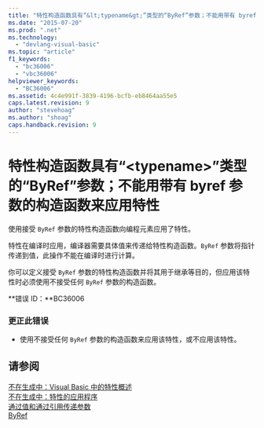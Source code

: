 ```yaml
---
title: "特性构造函数具有“&lt;typename&gt;”类型的“ByRef”参数；不能用带有 byref 参数的构造函数来应用特性 | Microsoft Docs"
ms.date: "2015-07-20"
ms.prod: ".net"
ms.technology: 
  - "devlang-visual-basic"
ms.topic: "article"
f1_keywords: 
  - "bc36006"
  - "vbc36006"
helpviewer_keywords: 
  - "BC36006"
ms.assetid: 4c4e991f-3839-4196-bcfb-eb8464aa55e5
caps.latest.revision: 9
author: "stevehoag"
ms.author: "shoag"
caps.handback.revision: 9
---
```

# 特性构造函数具有“&lt;typename&gt;”类型的“ByRef”参数；不能用带有 byref 参数的构造函数来应用特性
使用接受 `ByRef` 参数的特性构造函数向编程元素应用了特性。  
  
 特性在编译时应用，编译器需要具体值来传递给特性构造函数。`ByRef` 参数将指针传递到值，此操作不能在编译时进行计算。  
  
 你可以定义接受 `ByRef` 参数的特性构造函数并将其用于继承等目的，但应用该特性时必须使用不接受任何 `ByRef` 参数的构造函数。  
  
 **错误 ID：**BC36006  
  
### 更正此错误  
  
-   使用不接受任何 `ByRef` 参数的构造函数来应用该特性，或不应用该特性。  
  
## 请参阅  
 [不在生成中：Visual Basic 中的特性概述](http://msdn.microsoft.com/zh-cn/0d0cff64-892d-4f57-83bd-bef388553d4f)   
 [不在生成中：特性的应用程序](http://msdn.microsoft.com/zh-cn/2b1703ed-4437-49b3-bc0b-568094324f47)   
 [通过值和通过引用传递参数](../../visual-basic/programming-guide/language-features/procedures/passing-arguments-by-value-and-by-reference.md)   
 [ByRef](../../visual-basic/language-reference/modifiers/byref.md)
